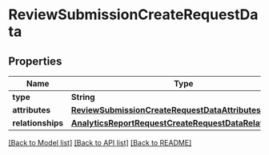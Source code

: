 # ReviewSubmissionCreateRequestData

## Properties
Name | Type | Description | Notes
------------ | ------------- | ------------- | -------------
**type** | **String** |  | 
**attributes** | [**ReviewSubmissionCreateRequestDataAttributes**](ReviewSubmissionCreateRequestDataAttributes.md) |  | 
**relationships** | [**AnalyticsReportRequestCreateRequestDataRelationships**](AnalyticsReportRequestCreateRequestDataRelationships.md) |  | 

[[Back to Model list]](../README.md#documentation-for-models) [[Back to API list]](../README.md#documentation-for-api-endpoints) [[Back to README]](../README.md)


